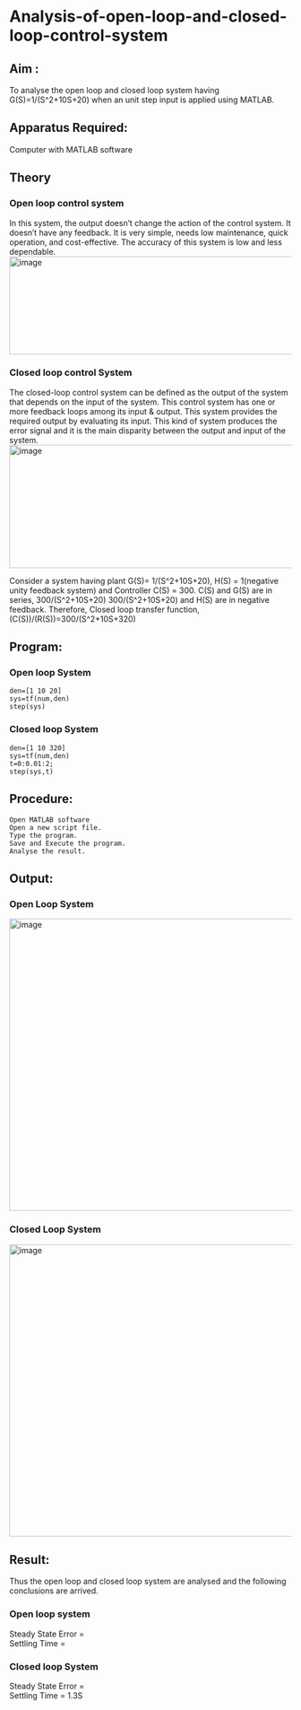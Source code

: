  # Analysis-of-open-loop-and-closed-loop-control-system
## Aim :
  To analyse the open loop and closed loop system having G(S)=1/(S^2+10S+20)  when an unit step input is applied using MATLAB.
## Apparatus Required:
  Computer with MATLAB software
## Theory
  ### Open loop control system
  In this system, the output doesn’t change the action of the control system. It doesn’t have any feedback. It is very simple, needs low maintenance, quick operation, and cost-effective. The accuracy of this system is low and less dependable.
  <img width="652" height="175" alt="image" src="https://github.com/user-attachments/assets/0a9d8129-eb64-40bb-8efd-434edcb2bd5a" />
 ### Closed loop control System
The closed-loop control system can be defined as the output of the system that depends on the input of the system. This control system has one or more feedback loops among its input & output. This system provides the required output by evaluating its input. This kind of system produces the error signal and it is the main disparity between the output and input of the system.
                     <img width="508" height="220" alt="image" src="https://github.com/user-attachments/assets/ad4b9b9e-bf06-4108-a4c0-5320be064b1f" />

Consider a system having plant G(S)=  1/(S^2+10S+20), H(S) = 1(negative unity feedback system) and Controller C(S) = 300.
C(S) and G(S) are in series, 300/(S^2+10S+20)
300/(S^2+10S+20) and H(S) are in negative feedback.
Therefore, Closed loop transfer function, (C(S))/(R(S))=300/(S^2+10S+320)
## Program: 
### Open loop System

```num=[1]
den=[1 10 20]
sys=tf(num,den)
step(sys)
```

### Closed loop System

```num=[300]
den=[1 10 320]
sys=tf(num,den)
t=0:0.01:2;
step(sys,t)
```

## Procedure:
	Open MATLAB software
	Open a new script file.
	Type the program.
	Save and Execute the program.
	Analyse the result.
## Output:
### Open Loop System

<img width="695" height="521" alt="image" src="https://github.com/user-attachments/assets/fafc715a-04ef-44ba-9fc0-2847dbdd791f" />

### Closed Loop System

<img width="693" height="521" alt="image" src="https://github.com/user-attachments/assets/2c8b6d7b-6af1-464a-b7a9-593fec3f8800" />

## Result:
Thus the open loop and closed loop system are analysed and the following conclusions are arrived.
### Open loop system
Steady State Error = <br>
Settling Time = 
### Closed loop System
Steady State Error = <br>
Settling Time = 1.3S






